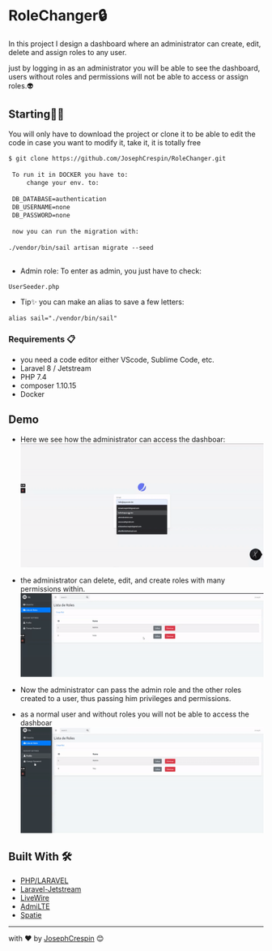 
# RoleChanger🔒

In this project I design a dashboard where an administrator can create, edit, delete and assign roles to any user.

just by logging in as an administrator you will be able to see the dashboard, users without roles and permissions will not be able to access or assign roles.👽


## Starting🐱‍🐉

You will only have to download the project or clone it to be able to edit the code in case you want to modify it, take it, it is totally free

```
$ git clone https://github.com/JosephCrespin/RoleChanger.git
  
 To run it in DOCKER you have to:
     change your env. to:
 
 DB_DATABASE=authentication
 DB_USERNAME=none
 DB_PASSWORD=none
 
 now you can run the migration with:
 
./vendor/bin/sail artisan migrate --seed
  
```
- Admin role:
 To enter as admin, you just have to check:
```
UserSeeder.php
```

- Tip✨
you can make an alias to save a few letters:

```
alias sail="./vendor/bin/sail"
```


### Requirements 📋

-  you need a code editor either VScode, Sublime Code, etc.
-  Laravel 8 / Jetstream
-  PHP 7.4
-  composer 1.10.15
-  Docker

## Demo 

- Here we see how the administrator can access the dashboar:
![DemoOne](DemoOne.gif)

- the administrator can delete, edit, and create roles with many permissions within.
![DemoTwo](DemoTwo.gif)

- Now the administrator can pass the admin role and the other roles created to a user, thus passing him privileges and permissions.
- as a normal user and without roles you will not be able to access the dashboar
![DemoThree](DemoThree.gif)

## Built With 🛠️

* [PHP/LARAVEL](https://laravel.com) 
* [Laravel-Jetstream](https://jetstream.laravel.com/2.x/introduction.html)
* [LiveWire](https://laravel-livewire.com) 
* [AdmiLTE](https://github.com/jeroennoten/Laravel-AdminLTE/wiki)
* [Spatie](https://spatie.be/) 


---
 with ❤️ by [JosephCrespin](https://github.com/JosephCrespin) 😊
